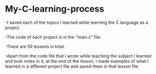 # My-C-learning-process

-I saved each of the topics I learned while learning the C language as a project. 


-The code of each project is in the "main.c" file.


-There are 59 lessons in total. 


-Apart from the code file that I wrote while teaching the subject I learned and took notes in it, 
at the end of the lesson, I made examples of what I learned in a different project file 
and saved them in that lesson file.
